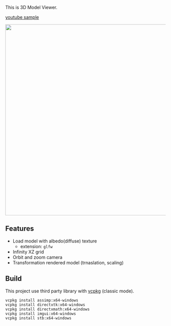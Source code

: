 This is 3D Model Viewer. 

[youtube sample](https://youtu.be/ZfcPf8NxYHo) 

<img src="https://github.com/green-21/ModelViewer/assets/75987694/12723781-db7f-4753-b753-fc3292c00063"  width="600">


## Features
- Load model with albedo(diffuse) texture
  - extension: `glfw`
- Infinity XZ grid
- Orbit and zoom camera
- Transformation rendered model (trnaslation, scaling)

## Build
This project use third party library with [vcpkg](https://github.com/microsoft/vcpkg) (classic mode).
```
vcpkg install assimp:x64-windows
vcpkg install directxtk:x64-windows
vcpkg install directxmath:x64-windows
vcpkg install imgui:x64-windows
vcpkg install stb:x64-windows
```
